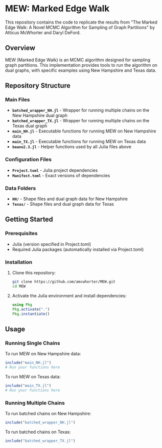 # MEW: Marked Edge Walk

This repository contains the code to replicate the results from "The Marked Edge Walk: A Novel MCMC Algorithm for Sampling of Graph Partitions" by Atticus McWhorter and Daryl DeFord.

## Overview

MEW (Marked Edge Walk) is an MCMC algorithm designed for sampling graph partitions. This implementation provides tools to run the algorithm on dual graphs, with specific examples using New Hampshire and Texas data.

## Repository Structure

### Main Files

- **`batched_wrapper_NH.jl`** - Wrapper for running multiple chains on the New Hampshire dual graph
- **`batched_wrapper_TX.jl`** - Wrapper for running multiple chains on the Texas dual graph
- **`main_NH.jl`** - Executable functions for running MEW on New Hampshire data
- **`main_TX.jl`** - Executable functions for running MEW on Texas data
- **`beano2.3.jl`** - Helper functions used by all Julia files above

### Configuration Files

- **`Project.toml`** - Julia project dependencies
- **`Manifest.toml`** - Exact versions of dependencies

### Data Folders

- **`NH/`** - Shape files and dual graph data for New Hampshire
- **`Texas/`** - Shape files and dual graph data for Texas

## Getting Started

### Prerequisites

- Julia (version specified in Project.toml)
- Required Julia packages (automatically installed via Project.toml)

### Installation

1. Clone this repository:
   ```bash
   git clone https://github.com/amcwhorter/MEW.git
   cd MEW
   ```

2. Activate the Julia environment and install dependencies:
   ```julia
   using Pkg
   Pkg.activate(".")
   Pkg.instantiate()
   ```

## Usage

### Running Single Chains

To run MEW on New Hampshire data:
```julia
include("main_NH.jl")
# Run your functions here
```

To run MEW on Texas data:
```julia
include("main_TX.jl")
# Run your functions here
```

### Running Multiple Chains

To run batched chains on New Hampshire:
```julia
include("batched_wrapper_NH.jl")
```

To run batched chains on Texas:
```julia
include("batched_wrapper_TX.jl")
```
